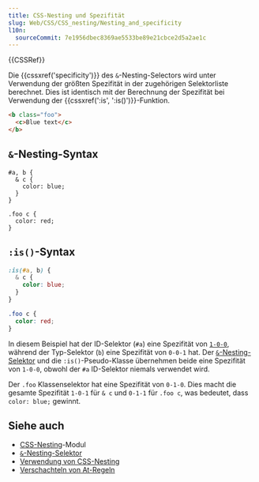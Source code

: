 ```yaml
---
title: CSS-Nesting und Spezifität
slug: Web/CSS/CSS_nesting/Nesting_and_specificity
l10n:
  sourceCommit: 7e1956dbec8369ae5533be89e21cbce2d5a2ae1c
---
```


{{CSSRef}}

Die {{cssxref('specificity')}} des `&`-Nesting-Selectors wird unter Verwendung der größten Spezifität in der zugehörigen Selektorliste berechnet. Dies ist identisch mit der Berechnung der Spezifität bei Verwendung der {{cssxref(':is', ':is()')}}-Funktion.

```html
<b class="foo">
  <c>Blue text</c>
</b>
```

## `&`-Nesting-Syntax

```css-nolint
#a, b {
  & c {
    color: blue;
  }
}

.foo c {
  color: red;
}
```

## `:is()`-Syntax

```css
:is(#a, b) {
  & c {
    color: blue;
  }
}

.foo c {
  color: red;
}
```

In diesem Beispiel hat der ID-Selektor (`#a`) eine Spezifität von [`1-0-0`](/de/docs/Web/CSS/Specificity#selector_weight_categories), während der Typ-Selektor (`b`) eine Spezifität von `0-0-1` hat. Der [`&`-Nesting-Selektor](/de/docs/Web/CSS/Nesting_selector) und die `:is()`-Pseudo-Klasse übernehmen beide eine Spezifität von `1-0-0`, obwohl der `#a` ID-Selektor niemals verwendet wird.

Der `.foo` Klassenselektor hat eine Spezifität von `0-1-0`. Dies macht die gesamte Spezifität `1-0-1` für `& c` und `0-1-1` für `.foo c`, was bedeutet, dass `color: blue;` gewinnt.

## Siehe auch

- [CSS-Nesting](/de/docs/Web/CSS/CSS_nesting)-Modul
- [`&`-Nesting-Selektor](/de/docs/Web/CSS/Nesting_selector)
- [Verwendung von CSS-Nesting](/de/docs/Web/CSS/CSS_nesting/Using_CSS_nesting)
- [Verschachteln von At-Regeln](/de/docs/Web/CSS/CSS_nesting/Nesting_at-rules)
